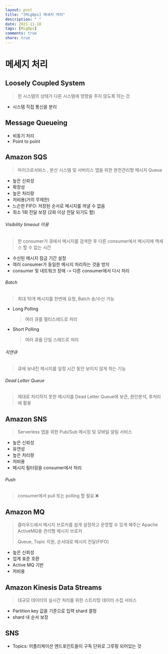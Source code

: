 ```yaml
---
layout: post
title: "[MigOps] 메세지 처리"
description: " "
date: 2021-11-18
tags: [MigOps]
comments: true
share: true
---
```



# 메세지 처리

## Loosely Coupled System

> 한 시스템의 상태가 다른 시스템에 영향을 주지 않도록 하는 것

- 시스템 직접 통신을 분리

## Message Queueing

- 비동기 처리
- Point to point

## Amazon SQS

> 마이크로서비스 , 분산 시스템 및 서버리스 앱을 위한 완전관리형 메시지 Queue

- 높은 신뢰성
- 확장성
- 높은 처리량
- 저비용(거의 무제한)
- 느슨한 FIFO: 저장된 순서로 메시지를 꺼낼 수 없음
- 최소 1회 전달 보장 (2회 이상 전달 되기도 함)

###### Visibility timeout 이용

> 한 consumer가 큐에서 메시지를 검색한 후 다른 consumer에서 메시지에 액세스 할 수 없는 시간

- 수신된 메시지 잠금 기간 설정
- 여러 consumer가 동일한 메시지 처리하는 것을 방지
- consumer 및 네트워크 장애 -> 다른 consumer에서 다시 처리

######  Batch

> 최대 10개  메시지를 한번에 요청, Batch 송/수신 가능

- Long Polling

  > 여러 큐를 멀티스레드로 처리

- Short Polling

  > 여러 큐를 단일 스레드로 처리

###### 지연큐

> 큐에 보내진 메시지를 일정 시간 동안 보이지 않게 하는 기능

###### Dead Letter Queue

> 제대로 처리하지 못한 메시지를 Dead Letter Queue에 보관, 원인분석, 후처리에 활용



## Amazon SNS

> Serverless 앱을 위한 Pub/Sub 메시징 및 모바일 알림 서비스

- 높은 신뢰성
- 유연성
- 높은 처리량
- 저비용
- 메시지 필터링을 consumer에서 처리

###### Push

> consumer에서 pull 또는 polling 할 필요 :x:



## Amazon MQ

> 클라우드에서 메시지 브로커를 쉽게 설정하고 운영할 수 있게 해주는 Apache ActiveMQ용 관리형 메시지 브로커
>
> Queue, Topic 지원, 순서대로 메시지 전달(FIFO)

- 높은 신뢰성
- 업계 표준 호환
- Active MQ 기반
- 저비용



## Amazon Kinesis Data Streams

> 대규모 데이터의 실시간 처리를 위한 스트리밍 데이터 수집 서비스

- Partition key 값을 기준으로 입력 shard 결정
- shard 내 순서 보장



## SNS

- Topics: 어플리케이션 엔드포인트들이 구독 단위로 그루핑 되어있는 것